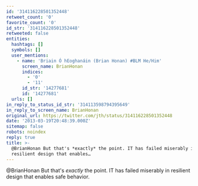 ```yaml
---
id: '314116228501352448'
retweet_count: '0'
favorite_count: '0'
id_str: '314116228501352448'
retweeted: false
entities:
  hashtags: []
  symbols: []
  user_mentions:
    - name: 'Briain Ó hEoghanáin (Brian Honan) #BLM He/Him'
      screen_name: BrianHonan
      indices:
        - '0'
        - '11'
      id_str: '14277681'
      id: '14277681'
  urls: []
in_reply_to_status_id_str: '314113598794395649'
in_reply_to_screen_name: BrianHonan
original_url: https://twitter.com/jth/status/314116228501352448
date: '2013-03-19T20:48:39.000Z'
sitemap: false
robots: noindex
reply: true
title: >-
  @BrianHonan But that's *exactly* the point. IT has failed miserably in
  resilient design that enables…
---
```


@BrianHonan But that's *exactly* the point. IT has failed miserably in resilient design that enables safe behavior.